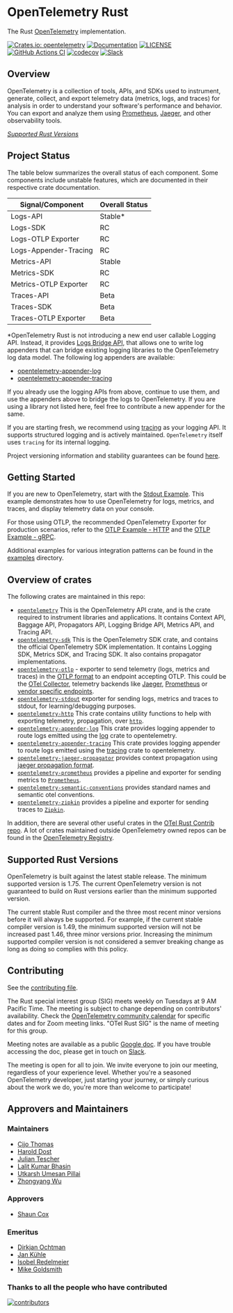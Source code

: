 # OpenTelemetry Rust

The Rust [OpenTelemetry](https://opentelemetry.io/) implementation.

[![Crates.io: opentelemetry](https://img.shields.io/crates/v/opentelemetry.svg)](https://crates.io/crates/opentelemetry)
[![Documentation](https://docs.rs/opentelemetry/badge.svg)](https://docs.rs/opentelemetry)
[![LICENSE](https://img.shields.io/crates/l/opentelemetry)](./LICENSE)
[![GitHub Actions CI](https://github.com/open-telemetry/opentelemetry-rust/workflows/CI/badge.svg)](https://github.com/open-telemetry/opentelemetry-rust/actions?query=workflow%3ACI+branch%3Amain)
[![codecov](https://codecov.io/gh/open-telemetry/opentelemetry-rust/branch/main/graph/badge.svg)](https://codecov.io/gh/open-telemetry/opentelemetry-rust)
[![Slack](https://img.shields.io/badge/slack-@cncf/otel/rust-brightgreen.svg?logo=slack)](https://cloud-native.slack.com/archives/C03GDP0H023)

## Overview

OpenTelemetry is a collection of tools, APIs, and SDKs used to instrument,
generate, collect, and export telemetry data (metrics, logs, and traces) for
analysis in order to understand your software's performance and behavior. You
can export and analyze them using [Prometheus], [Jaeger], and other
observability tools.

*[Supported Rust Versions](#supported-rust-versions)*

[Prometheus]: https://prometheus.io
[Jaeger]: https://www.jaegertracing.io

## Project Status

The table below summarizes the overall status of each component. Some components
include unstable features, which are documented in their respective crate
documentation.

| Signal/Component      | Overall Status     |
| --------------------  | ------------------ |
| Logs-API              | Stable*            |
| Logs-SDK              | RC                 |
| Logs-OTLP Exporter    | RC                 |
| Logs-Appender-Tracing | RC                 |
| Metrics-API           | Stable             |
| Metrics-SDK           | RC                 |
| Metrics-OTLP Exporter | RC                 |
| Traces-API            | Beta               |
| Traces-SDK            | Beta               |
| Traces-OTLP Exporter  | Beta               |

*OpenTelemetry Rust is not introducing a new end user callable Logging API.
Instead, it provides [Logs Bridge
API](https://github.com/open-telemetry/opentelemetry-specification/blob/main/specification/logs/api.md),
that allows one to write log appenders that can bridge existing logging
libraries to the OpenTelemetry log data model. The following log appenders are
available:

* [opentelemetry-appender-log](opentelemetry-appender-log/README.md)
* [opentelemetry-appender-tracing](opentelemetry-appender-tracing/README.md)

If you already use the logging APIs from above, continue to use them, and use
the appenders above to bridge the logs to OpenTelemetry. If you are using a
library not listed here, feel free to contribute a new appender for the same.

If you are starting fresh, we recommend using
[tracing](https://github.com/tokio-rs/tracing) as your logging API. It supports
structured logging and is actively maintained. `OpenTelemetry` itself uses
`tracing` for its internal logging.

Project versioning information and stability guarantees can be found
[here](VERSIONING.md).

## Getting Started

If you are new to OpenTelemetry, start with the [Stdout
Example](./opentelemetry-stdout/examples/basic.rs). This example demonstrates
how to use OpenTelemetry for logs, metrics, and traces, and display
telemetry data on your console.

For those using OTLP, the recommended OpenTelemetry Exporter for production
scenarios, refer to the [OTLP Example -
HTTP](./opentelemetry-otlp/examples/basic-otlp-http/README.md) and the [OTLP
Example - gRPC](./opentelemetry-otlp/examples/basic-otlp/README.md).

Additional examples for various integration patterns can be found in the
[examples](./examples) directory.

## Overview of crates

The following crates are maintained in this repo:

* [`opentelemetry`] This is the OpenTelemetry API crate, and is the crate
  required to instrument libraries and applications. It contains Context API,
  Baggage API, Propagators API, Logging Bridge API, Metrics API, and Tracing
  API.
* [`opentelemetry-sdk`] This is the OpenTelemetry SDK crate, and contains the
  official OpenTelemetry SDK implementation. It contains Logging SDK, Metrics
  SDK, and Tracing SDK. It also contains propagator implementations.
* [`opentelemetry-otlp`] - exporter to send telemetry (logs, metrics and traces)
  in the [OTLP
  format](https://github.com/open-telemetry/opentelemetry-specification/tree/main/specification/protocol)
  to an endpoint accepting OTLP. This could be the [OTel
  Collector](https://github.com/open-telemetry/opentelemetry-collector),
  telemetry backends like [Jaeger](https://www.jaegertracing.io/),
  [Prometheus](https://prometheus.io/docs/prometheus/latest/feature_flags/#otlp-receiver)
  or [vendor specific endpoints](https://opentelemetry.io/ecosystem/vendors/).
* [`opentelemetry-stdout`] exporter for sending logs, metrics and traces to
  stdout, for learning/debugging purposes.  
* [`opentelemetry-http`] This crate contains utility functions to help with
  exporting telemetry, propagation, over [`http`].
* [`opentelemetry-appender-log`] This crate provides logging appender to route
  logs emitted using the [log](https://docs.rs/log/latest/log/) crate to
  opentelemetry.
* [`opentelemetry-appender-tracing`] This crate provides logging appender to
  route logs emitted using the [tracing](https://crates.io/crates/tracing) crate
  to opentelemetry.  
* [`opentelemetry-jaeger-propagator`] provides context propagation using [jaeger
  propagation
  format](https://www.jaegertracing.io/docs/1.18/client-libraries/#propagation-format).
* [`opentelemetry-prometheus`] provides a pipeline and exporter for sending
  metrics to [`Prometheus`].
* [`opentelemetry-semantic-conventions`] provides standard names and semantic
  otel conventions.
* [`opentelemetry-zipkin`] provides a pipeline and exporter for sending traces
  to [`Zipkin`].

In addition, there are several other useful crates in the [OTel Rust Contrib
repo](https://github.com/open-telemetry/opentelemetry-rust-contrib). A lot of
crates maintained outside OpenTelemetry owned repos can be found in the
[OpenTelemetry
Registry](https://opentelemetry.io/ecosystem/registry/?language=rust).

[`opentelemetry`]: https://crates.io/crates/opentelemetry
[`opentelemetry-sdk`]: https://crates.io/crates/opentelemetry-sdk
[`opentelemetry-appender-log`]: https://crates.io/crates/opentelemetry-appender-log
[`opentelemetry-appender-tracing`]: https://crates.io/crates/opentelemetry-appender-tracing
[`opentelemetry-http`]: https://crates.io/crates/opentelemetry-http
[`opentelemetry-otlp`]: https://crates.io/crates/opentelemetry-otlp
[`opentelemetry-stdout`]: https://crates.io/crates/opentelemetry-stdout
[`opentelemetry-jaeger-propagator`]: https://crates.io/crates/opentelemetry-jaeger-propagator
[`opentelemetry-prometheus`]: https://crates.io/crates/opentelemetry-prometheus
[`Prometheus`]: https://prometheus.io
[`opentelemetry-zipkin`]: https://crates.io/crates/opentelemetry-zipkin
[`Zipkin`]: https://zipkin.io
[`opentelemetry-semantic-conventions`]: https://crates.io/crates/opentelemetry-semantic-conventions
[`http`]: https://crates.io/crates/http

## Supported Rust Versions

OpenTelemetry is built against the latest stable release. The minimum supported
version is 1.75. The current OpenTelemetry version is not guaranteed to build
on Rust versions earlier than the minimum supported version.

The current stable Rust compiler and the three most recent minor versions
before it will always be supported. For example, if the current stable compiler
version is 1.49, the minimum supported version will not be increased past 1.46,
three minor versions prior. Increasing the minimum supported compiler version
is not considered a semver breaking change as long as doing so complies with
this policy.

## Contributing

See the [contributing file](CONTRIBUTING.md).

The Rust special interest group (SIG) meets weekly on Tuesdays at 9 AM Pacific
Time. The meeting is subject to change depending on contributors' availability.
Check the [OpenTelemetry community
calendar](https://github.com/open-telemetry/community?tab=readme-ov-file#calendar)
for specific dates and for Zoom meeting links. "OTel Rust SIG" is the name of
meeting for this group.

Meeting notes are available as a public [Google
doc](https://docs.google.com/document/d/12upOzNk8c3SFTjsL6IRohCWMgzLKoknSCOOdMakbWo4/edit).
If you have trouble accessing the doc, please get in touch on
[Slack](https://cloud-native.slack.com/archives/C03GDP0H023).

The meeting is open for all to join. We invite everyone to join our meeting,
regardless of your experience level. Whether you're a seasoned OpenTelemetry
developer, just starting your journey, or simply curious about the work we do,
you're more than welcome to participate!

## Approvers and Maintainers

### Maintainers

* [Cijo Thomas](https://github.com/cijothomas)
* [Harold Dost](https://github.com/hdost)
* [Julian Tescher](https://github.com/jtescher)
* [Lalit Kumar Bhasin](https://github.com/lalitb)
* [Utkarsh Umesan Pillai](https://github.com/utpilla)
* [Zhongyang Wu](https://github.com/TommyCpp)

### Approvers

* [Shaun Cox](https://github.com/shaun-cox)

### Emeritus

* [Dirkjan Ochtman](https://github.com/djc)
* [Jan Kühle](https://github.com/frigus02)
* [Isobel Redelmeier](https://github.com/iredelmeier)
* [Mike Goldsmith](https://github.com/MikeGoldsmith)

### Thanks to all the people who have contributed

[![contributors](https://contributors-img.web.app/image?repo=open-telemetry/opentelemetry-rust)](https://github.com/open-telemetry/opentelemetry-rust/graphs/contributors)
